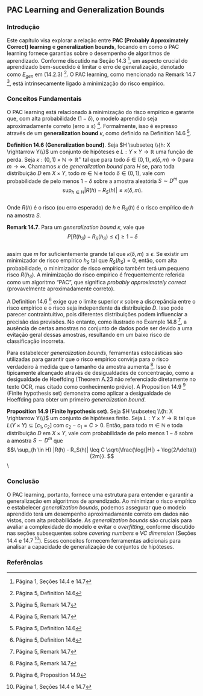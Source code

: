 ## PAC Learning and Generalization Bounds

### Introdução
Este capítulo visa explorar a relação entre **PAC (Probably Approximately Correct) learning** e **generalization bounds**, focando em como o PAC learning fornece garantias sobre o desempenho de algoritmos de aprendizado. Conforme discutido na Seção 14.3 [^11], um aspecto crucial do aprendizado bem-sucedido é limitar o erro de generalização, denotado como $E_{gen}$ em (14.2.3) [^5]. O PAC learning, como mencionado na Remark 14.7 [^6], está intrinsecamente ligado à minimização do risco empírico.

### Conceitos Fundamentais
O PAC learning está relacionado à minimização do risco empírico e garante que, com alta probabilidade $(1 - \delta)$, o modelo aprendido seja aproximadamente correto (erro ≤ ε) [^6]. Formalmente, isso é expresso através de um **generalization bound** $\kappa$, como definido na Definition 14.6 [^5].

**Definition 14.6 (Generalization bound)**. Seja $H \subseteq \\{h: X \rightarrow Y\\}$ um conjunto de hipóteses e $L: Y \times Y \rightarrow \mathbb{R}$ uma função de perda. Seja $\kappa: (0, 1) \times \mathbb{N} \rightarrow \mathbb{R}^+$ tal que para todo $\delta \in (0, 1)$, $\kappa(\delta, m) \rightarrow 0$ para $m \rightarrow \infty$. Chamamos $\kappa$ de *generalization bound* para $H$ se, para toda distribuição $D$ em $X \times Y$, todo $m \in \mathbb{N}$ e todo $\delta \in (0, 1)$, vale com probabilidade de pelo menos $1 - \delta$ sobre a amostra aleatória $S \sim D^m$ que
$$\
\sup_{h \in H} |R(h) - R_S(h)| \leq \kappa(\delta, m).
$$\
Onde $R(h)$ é o risco (ou erro esperado) de $h$ e $R_S(h)$ é o risco empírico de $h$ na amostra $S$.

**Remark 14.7**. Para um *generalization bound* $\kappa$, vale que
$$\
P[R(h_S) - R_S(h_S) \leq \epsilon] \geq 1 - \delta
$$\
assim que $m$ for suficientemente grande tal que $\kappa(\delta, m) \leq \epsilon$. Se existir um minimizador de risco empírico $h_S$ tal que $R_S(h_S) = 0$, então, com alta probabilidade, o minimizador de risco empírico também terá um pequeno risco $R(h_S)$. A minimização do risco empírico é frequentemente referida como um algoritmo “PAC”, que significa *probably approximately correct* (provavelmente aproximadamente correto).

A Definition 14.6 [^5] exige que o limite superior $\kappa$ sobre a discrepância entre o risco empírico e o risco seja independente da distribuição $D$. Isso pode parecer contraintuitivo, pois diferentes distribuições podem influenciar a precisão das previsões. No entanto, como ilustrado no Example 14.8 [^6], a ausência de certas amostras no conjunto de dados pode ser devido a uma evitação geral dessas amostras, resultando em um baixo risco de classificação incorreta.

Para estabelecer *generalization bounds*, ferramentas estocásticas são utilizadas para garantir que o risco empírico convirja para o risco verdadeiro à medida que o tamanho da amostra aumenta [^6]. Isso é tipicamente alcançado através de desigualdades de concentração, como a desigualdade de Hoeffding (Theorem A.23 não referenciado diretamente no texto OCR, mas citado como conhecimento prévio). A Proposition 14.9 [^7] (Finite hypothesis set) demonstra como aplicar a desigualdade de Hoeffding para obter um primeiro *generalization bound*.

**Proposition 14.9 (Finite hypothesis set)**. Seja $H \subseteq \\{h: X \rightarrow Y\\}$ um conjunto de hipóteses finito. Seja $L: Y \times Y \rightarrow \mathbb{R}$ tal que $L(Y \times Y) \subseteq [c_1, c_2]$ com $c_2 - c_1 = C > 0$. Então, para todo $m \in \mathbb{N}$ e toda distribuição $D$ em $X \times Y$, vale com probabilidade de pelo menos $1 - \delta$ sobre a amostra $S \sim D^m$ que
$$\
\sup_{h \in H} |R(h) - R_S(h)| \leq C \sqrt{\frac{\log(|H|) + \log(2/\delta)}{2m}}.
$$\

### Conclusão
O PAC learning, portanto, fornece uma estrutura para entender e garantir a generalização em algoritmos de aprendizado. Ao minimizar o risco empírico e estabelecer *generalization bounds*, podemos assegurar que o modelo aprendido terá um desempenho aproximadamente correto em dados não vistos, com alta probabilidade. As *generalization bounds* são cruciais para avaliar a complexidade do modelo e evitar o *overfitting*, conforme discutido nas seções subsequentes sobre *covering numbers* e *VC dimension* (Seções 14.4 e 14.7 [^11]). Esses conceitos fornecem ferramentas adicionais para analisar a capacidade de generalização de conjuntos de hipóteses.

### Referências
[^1]: Página 1, Capítulo 14
[^2]: Página 1, Seção 1.2
[^3]: Página 1, Seções 14.1 e 14.2
[^4]: Página 1, Seções 14.3-14.5
[^5]: Página 5, Definition 14.6
[^6]: Página 5, Remark 14.7
[^7]: Página 6, Proposition 14.9
[^8]: Página 5, Example 14.8
[^9]: Página 5, Theorem A.23
[^10]: Página 6, Definition 14.10
[^11]: Página 1, Seções 14.4 e 14.7
<!-- END -->